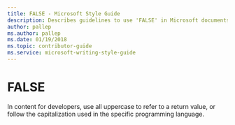 ```yaml
---
title: FALSE - Microsoft Style Guide
description: Describes guidelines to use 'FALSE' in Microsoft documents and provides alternate examples.
author: pallep
ms.author: pallep
ms.date: 01/19/2018
ms.topic: contributor-guide
ms.service: microsoft-writing-style-guide
---
```


# FALSE

In
content for developers, use all uppercase to refer to a return value,
or follow the capitalization used in the specific programming
language.
